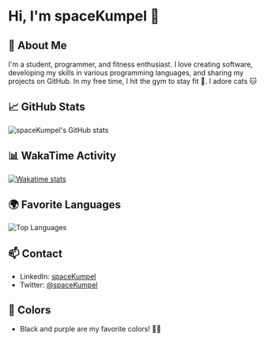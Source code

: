 # Hi, I'm spaceKumpel 👋

## 🌟 About Me

I'm a student, programmer, and fitness enthusiast. I love creating software, developing my skills in various programming languages, and sharing my projects on GitHub. In my free time, I hit the gym to stay fit 💪. I adore cats 🐱 

## 📈 GitHub Stats

![spaceKumpel's GitHub stats](https://github-readme-stats.vercel.app/api?username=spaceKumpel&hide=contribs,prs&theme=dark)

## 📊 WakaTime Activity

[![Wakatime stats](https://github-readme-stats.vercel.app/api/wakatime?username=spaceKumpel&theme=dark)](https://wakatime.com/@spaceKumpel)

## 🌍 Favorite Languages

![Top Languages](https://github-readme-stats.vercel.app/api/top-langs/?username=spaceKumpel&layout=compact&theme=dark)

## 📫 Contact

- LinkedIn: [spaceKumpel](https://www.linkedin.com/in/spaceKumpel)
- Twitter: [@spaceKumpel](https://twitter.com/spaceKumpel)

## 🎨 Colors

- Black and purple are my favorite colors! 🖤💜


<!--
**spaceKumpel/spaceKumpel** is a ✨ _special_ ✨ repository because its `README.md` (this file) appears on your GitHub profile.

Here are some ideas to get you started:

- 🔭 I’m currently working on ...
- 🌱 I’m currently learning ...
- 👯 I’m looking to collaborate on ...
- 🤔 I’m looking for help with ...
- 💬 Ask me about ...
- 📫 How to reach me: ...
- 😄 Pronouns: ...
- ⚡ Fun fact: ...
-->
